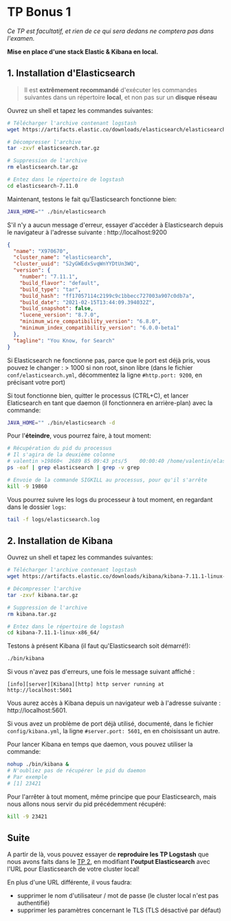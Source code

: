 # TP Bonus 1

*Ce TP est facultatif, et rien de ce qui sera dedans ne comptera pas dans l'examen.*

**Mise en place d'une stack Elastic & Kibana en local.**

## 1. Installation d'Elasticsearch

> Il est **extrêmement recommandé** d'exécuter les commandes suivantes dans un répertoire **local**, et non pas sur un **disque réseau**

Ouvrez un shell et tapez les commandes suivantes:

```bash
# Télécharger l'archive contenant logstash
wget https://artifacts.elastic.co/downloads/elasticsearch/elasticsearch-7.11.1-linux-x86_64.tar.gz -O elasticsearch.tar.gz

# Décompresser l'archive
tar -zxvf elasticsearch.tar.gz

# Suppression de l'archive
rm elasticsearch.tar.gz

# Entez dans le répertoire de logstash
cd elasticsearch-7.11.0
```

Maintenant, testons le fait qu'Elasticsearch fonctionne bien:

```bash
JAVA_HOME="" ./bin/elasticsearch
```

S'il n'y a aucun message d'erreur, essayer d'accéder à Elasticsearch depuis le navigateur à l'adresse suivante : http://localhost:9200

```json
{
  "name": "X970670",
  "cluster_name": "elasticsearch",
  "cluster_uuid": "S2yGWEdxSvqWnYYDtUn3WQ",
  "version": {
    "number": "7.11.1",
    "build_flavor": "default",
    "build_type": "tar",
    "build_hash": "ff17057114c2199c9c1bbecc727003a907c0db7a",
    "build_date": "2021-02-15T13:44:09.394032Z",
    "build_snapshot": false,
    "lucene_version": "8.7.0",
    "minimum_wire_compatibility_version": "6.8.0",
    "minimum_index_compatibility_version": "6.0.0-beta1"
  },
  "tagline": "You Know, for Search"
}
```

Si Elasticsearch ne fonctionne pas, parce que le port est déjà pris, vous pouvez le changer : > 1000 si non root, sinon libre (dans le fichier `conf/elasticsearch.yml`, décommentez la ligne `#http.port: 9200`, en précisant votre port)

Si tout fonctionne bien, quitter le processus (CTRL+C), et lancer Elaticsearch en tant que daemon (il fonctionnera en arrière-plan) avec la commande:

```bash
JAVA_HOME="" ./bin/elasticsearch -d
```

Pour l'**éteindre**, vous pourrez faire, à tout moment:

```bash
# Récupération du pid du processus
# Il s'agira de la deuxième colonne
# valentin >19860<  2689 85 09:43 pts/5    00:00:40 /home/valentin/elasticsearch-7.11.1/jdk/bin/java..
ps -eaf | grep elasticsearch | grep -v grep

# Envoie de la commande SIGKILL au processus, pour qu'il s'arrête
kill -9 19860
```

Vous pourrez suivre les logs du processeur à tout moment, en regardant dans le dossier `logs`:

```bash
tail -f logs/elasticsearch.log
```

## 2. Installation de Kibana

Ouvrez un shell et tapez les commandes suivantes:

```bash
# Télécharger l'archive contenant logstash
wget https://artifacts.elastic.co/downloads/kibana/kibana-7.11.1-linux-x86_64.tar.gz -O kibana.tar.gz

# Décompresser l'archive
tar -zxvf kibana.tar.gz

# Suppression de l'archive
rm kibana.tar.gz

# Entez dans le répertoire de logstash
cd kibana-7.11.1-linux-x86_64/
```

Testons à présent Kibana (il faut qu'Elasticsearch soit démarré!):

```bash
./bin/kibana
```

Si vous n'avez pas d'erreurs, une fois le message suivant affiché :

```
[info][server][Kibana][http] http server running at http://localhost:5601 
```

Vous aurez accès à Kibana depuis un navigateur web à l'adresse suivante : http://localhost:5601.

Si vous avez un problème de port déjà utilisé, documenté, dans le fichier `config/kibana.yml`, la ligne `#server.port: 5601`, en en choisissant un autre.

Pour lancer Kibana en temps que daemon, vous pouvez utiliser la commande:

```bash
nohup ./bin/kibana &
# N'oubliez pas de récupérer le pid du daemon
# Par exemple
# [1] 23421
```

Pour l'arrêter à tout moment, même principe que pour Elasticsearch, mais nous allons nous servir du pid précédemment récupéré:

```bash
kill -9 23421
```

## Suite

A partir de là, vous pouvez essayer de **reproduire les TP Logstash** que nous avons faits dans le [TP 2](tp-2.md?id=tp-2), en modifiant **l'output Elasticsearch** avec l'URL pour Elasticsearch de votre cluster local!

En plus d'une URL différente, il vous faudra:
- supprimer le nom d'utilisateur / mot de passe (le cluster local n'est pas authentifié)
- supprimer les paramètres concernant le TLS (TLS désactivé par défaut)
